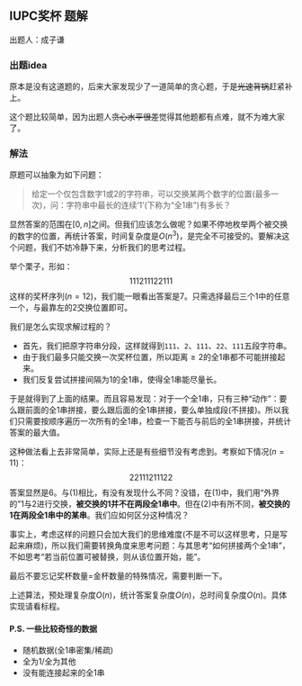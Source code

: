 ## IUPC奖杯 题解

出题人：成子谦

### 出题idea

原本是没有这道题的，后来大家发现少了一道简单的贪心题，于是~~光速背锅~~赶紧补上。

这个题比较简单，因为出题人~~贪心水平很差~~觉得其他题都有点难，就不为难大家了。

### 解法

原题可以抽象为如下问题：

> 给定一个仅包含数字1或2的字符串，可以交换某两个数字的位置(最多一次)，问：字符串中最长的连续‘1’(下称为“全1串”)有多长？

显然答案的范围在$[0,n]$之间。但我们应该怎么做呢？如果不停地枚举两个被交换的数字的位置，再统计答案，时间复杂度是$O(n^3)$，是完全不可接受的。要解决这个问题，我们不妨冷静下来，分析我们的思考过程。

举个栗子，形如：
$$
111211122111
$$
这样的奖杯序列$(n=12)$，我们能一眼看出答案是$7$。只需选择最后三个$1$中的任意一个，与最靠左的$2$交换位置即可。  

我们是怎么实现求解过程的？

- 首先，我们把原字符串分段，这样就得到`111`、`2`、`111`、`22`、`111`五段字符串。
- 由于我们最多只能交换一次奖杯位置，所以距离$\ge2$的全$1$串都不可能拼接起来。
- 我们反复尝试拼接间隔为1的全$1$串，使得全$1$串能尽量长。

于是就得到了上面的结果。而且容易发现：对于一个全$1$串，只有三种“动作”：要么跟前面的全$1$串拼接，要么跟后面的全$1$串拼接，要么单独成段(不拼接)。所以我们只需要按顺序遍历一次所有的全$1$串，检查一下能否与前后的全$1$串拼接，并统计答案的最大值。

这种做法看上去非常简单，实际上还是有些细节没有考虑到。考察如下情况$(n=11)$：
$$
22111211122
$$
答案显然是$6$。与$(1)$相比，有没有发现什么不同？没错，在$(1)$中，我们用“外界的”$1$与$2$进行交换，**被交换的1并不在两段全1串中**。但在$(2)$中有所不同，**被交换的1在两段全1串中的某串**。我们应如何区分这种情况？

事实上，考虑这样的问题只会加大我们的思维难度(不是不可以这样思考，只是写起来麻烦)，所以我们需要转换角度来思考问题：与其思考“如何拼接两个全$1$串”，不如思考“若当前位置可被替换，则从该位置开始，能”。

最后不要忘记奖杯数量=金杯数量的特殊情况，需要判断一下。

上述算法，预处理复杂度$O(n)$，统计答案复杂度$O(n)$，总时间复杂度$O(n)$。具体实现请看标程。

#### P.S. 一些比较奇怪的数据

- 随机数据(全$1$串密集/稀疏)
- 全为$1$/全为其他
- 没有能连接起来的全$1$串